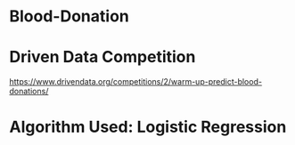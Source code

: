 # Blood-Donation
# Driven Data Competition
https://www.drivendata.org/competitions/2/warm-up-predict-blood-donations/

# Algorithm Used: Logistic Regression
